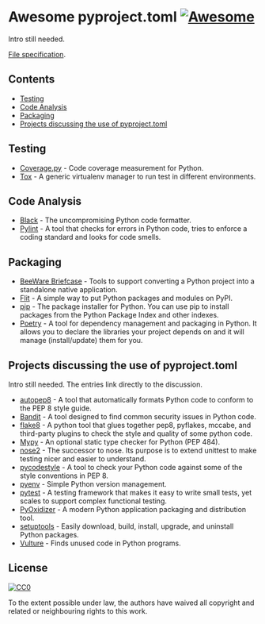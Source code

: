 # Awesome pyproject.toml [![Awesome](https://awesome.re/badge.svg)](https://awesome.re)

Intro still needed.

[File specification](https://www.python.org/dev/peps/pep-0518/#specification).


## Contents

- [Testing](#testing)
- [Code Analysis](#code-analysis)
- [Packaging](#packaging)
- [Projects discussing the use of pyproject.toml](#projects-discussing-the-use-of-pyprojecttoml)


## Testing

- [Coverage.py](https://coverage.readthedocs.io/en/latest/config.html) - Code coverage measurement for Python.
- [Tox](https://tox.readthedocs.io/en/3.14.2/example/basic.html#pyproject-toml-tox-legacy-ini) - A generic virtualenv manager to run test in different environments.


## Code Analysis

- [Black](https://black.readthedocs.io/en/stable/pyproject_toml.html) - The uncompromising Python code formatter.
- [Pylint](http://pylint.pycqa.org/en/latest/user_guide/run.html?highlight=pyproject#command-line-options) - A tool that checks for errors in Python code, tries to enforce a coding standard and looks for code smells.


## Packaging

- [BeeWare Briefcase](https://github.com/beeware/briefcase/pull/266) - Tools to support converting a Python project into a standalone native application.
- [Flit](https://flit.readthedocs.io/en/stable/pyproject_toml.html) - A simple way to put Python packages and modules on PyPI.
- [pip](https://pip.pypa.io/en/stable/reference/pip/#pep-517-and-518-support) - The package installer for Python. You can use pip to install packages from the Python Package Index and other indexes.
- [Poetry](https://python-poetry.org/docs/pyproject/) - A tool for dependency management and packaging in Python. It allows you to declare the libraries your project depends on and it will manage (install/update) them for you.


## Projects discussing the use of pyproject.toml

Intro still needed. The entries link directly to the discussion.

- [autopep8](https://github.com/hhatto/autopep8/pull/510) - A tool that automatically formats Python code to conform to the PEP 8 style guide.
- [Bandit](https://github.com/PyCQA/bandit/issues/550) - A tool designed to find common security issues in Python code.
- [flake8](https://gitlab.com/pycqa/flake8/issues/428) - A python tool that glues together pep8, pyflakes, mccabe, and third-party plugins to check the style and quality of some python code.
- [Mypy](https://github.com/python/mypy/issues/5205) - An optional static type checker for Python (PEP 484).
- [nose2](https://github.com/nose-devs/nose2/issues/452) - The successor to nose. Its purpose is to extend unittest to make testing nicer and easier to understand.
- [pycodestyle](https://github.com/PyCQA/pycodestyle/issues/813) - A tool to check your Python code against some of the style conventions in PEP 8.
- [pyenv](https://github.com/pyenv/pyenv/issues/1233) - Simple Python version management.
- [pytest](https://github.com/pytest-dev/pytest/issues/1556) - A testing framework that makes it easy to write small tests, yet scales to support complex functional testing.
- [PyOxidizer](https://github.com/indygreg/PyOxidizer/issues/93) - A modern Python application packaging and distribution tool.
- [setuptools](https://github.com/pypa/setuptools/issues/1688) - Easily download, build, install, upgrade, and uninstall Python packages.
- [Vulture](https://github.com/jendrikseipp/vulture/issues/164) - Finds unused code in Python programs.


## License

[![CC0](https://mirrors.creativecommons.org/presskit/buttons/88x31/svg/cc-zero.svg)](https://creativecommons.org/publicdomain/zero/1.0/)

To the extent possible under law, the authors have waived all copyright and related or neighbouring rights to this work.
